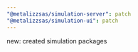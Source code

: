 ```yaml
---
"@metalizzsas/simulation-server": patch
"@metalizzsas/simulation-ui": patch
---
```


new: created simulation packages
